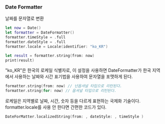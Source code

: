 ### Date Formatter

날짜를 문자열로 변환
```swift
let now = Date()
let formatter = DateFormatter()
formatter.timeStyle = .full
formatter.dateStyle = .full
formatter.locale = Locale(identifier: "ko_KR")

let result = formatter.string(from: now)
print(result)
```
"ko_KR"은 한국의 로케일 식별자로, 이 설정을 사용하면 DateFormatter가 한국 지역에서 사용하는 날짜와 시간 표기법을 사용하여 문자열을 포맷하게 된다.<br>



```swift
formatter.string(from: now) // 넌옵셔널 타입으로 리턴된다.
formatter.string(for: now) // 옵셔널 타입으로 리턴된다.
```

로케일은 지역별로 날짜, 시간, 숫자 등을 다르게 표현하는 국제화 기술이다.<br>
formatter.locale를 사용 안 한다면 간편한 코드가 있다.
```swift
DateForMatter.localizedString(from: , dateStyle: , timeStyle )
```
